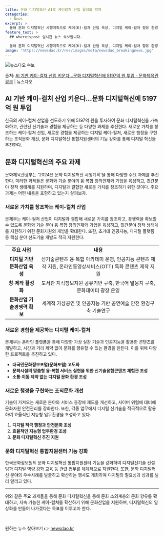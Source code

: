 ```yaml
---
title: 문화 디지털혁신 AI로 케이컬처 산업 활성화 박차
categories:
  - News
excerpt: >
  올해 문화 디지털혁신 시행계획으로 케이(K)-컬처 산업 육성, 디지털 케이-컬처 향유 환경 조성, 조직문화 …
feature_text: >
  ## whereispost 실시간 뉴스 속보입니다.

  올해 문화 디지털혁신 시행계획으로 케이(K)-컬처 산업 육성, 디지털 케이-컬처 향유 환경 조성, 조직문화 …
image: 'https://newsdao.kr/res/images/meta/newsdao_breakingnews.jpg'
---
```


![뉴스다오 속보](https://newsdao.kr/res/images/meta/newsdao_breakingnews.jpg)

<p>출처: <a href="https://newsdao.kr/3776" rel="dofollow">AI 기반 케이-컬처 산업 키운다…문화 디지털혁신에 5197억 원 투입 - 문화체육관광부</a> | 뉴스다오</p>

<h2 data-ke-size="size26">AI 기반 케이-컬처 산업 키운다…문화 디지털혁신에 5197억 원 투입</h2>
<p data-ke-size="size16">한국의 케이-컬쳐 산업을 선도하기 위해 5197억 원을 투자하여 문화 디지털혁신을 가속화하고, 관련된 신기술과 경험을 제공하는 등 다양한 과제를 추진한다. 새로운 가치를 창조하는 케이-컬처 산업, 새로운 경험을 제공하는 디지털 케이-컬처, 새로운 행정을 구현하는 조직문화 개선, 문화 디지털혁신 통합지원센터의 기능 강화를 통해 디지털 혁신을 추진한다.</p>

<h2 data-ke-size="size24">문화 디지털혁신의 주요 과제</h2>
<p data-ke-size="size16">문화체육관광부는 '2024년 문화 디지털혁신 시행계획'을 통해 다양한 주요 과제를 추진한다. 이러한 과제들은 문화와 기술 분야의 융·복합 창의인재와 기업을 육성하고, 민간분야 창작 생태계를 지원하며, 디지털과 결합한 새로운 가치를 창조하기 위한 것이다. 주요 과제는 어떤 내용을 포함하고 있는지 살펴보자.</p>

<h3 data-ke-size="size22">새로운 가치를 창조하는 케이-컬처 산업</h3>
<p data-ke-size="size16">문체부는 케이-컬처 산업이 디지털과 결합해 새로운 가치를 창조하고, 경쟁력을 확보할 수 있도록 문화와 기술 분야 융·복합 창의인재와 기업을 육성하고, 민간분야 창작 생태계를 지원하기 위한 문화자원의 개방을 확대한다. 또한, 초거대 인공지능, 디지털 플랫폼 등 핵심 분야 선도기술 개발도 적극 지원한다.</p>

<table>
	<tr>
		<td style="text-align: center; height: 17px;"><b>주요 사업</b></td>
		<td style="text-align: center; height: 17px;"><b>내용</b></td>
	</tr>
	<tr>
		<td style="text-align: center; height: 17px;"><b>디지털 기반 문화산업 육성</b></td>
		<td style="text-align: center; height: 17px;">신기술콘텐츠 융·복합 아카데미 운영, 인공지능 콘텐츠 제작 지원, 온라인동영상서비스(OTT) 특화 콘텐츠 제작 지원</td>
	</tr>
	<tr>
		<td style="text-align: center; height: 17px;"><b>창·제작 활성화</b></td>
		<td style="text-align: center; height: 17px;">도서관 지식정보자원 공유기반 구축, 한국어 말뭉치 구축, 문화데이터 광장 운영</td>
	</tr>
	<tr>
		<td style="text-align: center; height: 17px;"><b>문화산업 기술경쟁력 확보</b></td>
		<td style="text-align: center; height: 17px;">세계적 가상공연 및 인공지능 기반 공연예술 안전 환경구축 기술연구</td>
	</tr>
</table>

<h3 data-ke-size="size22">새로운 경험을 제공하는 디지털 케이-컬처</h3>
<p data-ke-size="size16">문체부는 온라인 플랫폼을 통해 다양한 가상 실감 기술과 인공지능을 활용한 콘텐츠를 개발하고, 시간과 거리 제약 없이 문화를 향유할 수 있는 환경을 만든다. 이를 위해 다양한 프로젝트를 추진하고 있다.</p>

<ul>
	<li><b>대국민문화정보포털(문화포털) 고도화</b></li>
	<li><b>문화시설의 맞춤형 융·복합 서비스 실현을 위한 신기술융합콘텐츠 체험관 조성</b></li>
	<li><b>소통·이동 제약 없는 디지털 문화 환경 조성</b></li>
</ul>

<h3 data-ke-size="size22">새로운 행정을 구현하는 조직문화 개선</h3>
<p data-ke-size="size16">기술이 가져오는 새로운 분야와 서비스 등장에 제도를 개선하고, 사이버 위협에 대비해 문화자원 안전관리를 강화한다. 또한, 각종 업무에서 디지털 신기술을 적극적으로 활용하여 효율적인 지능형 업무환경을 조성하고 있다.</p>

<ol>
	<li><b>디지털 적극 행정과 안전문화 조성</b></li>
	<li><b>효율적인 지능형 업무환경 조성</b></li>
	<li><b>문화 디지털혁신 추진 지원</b></li>
</ol>

<h3 data-ke-size="size22">문화 디지털혁신 통합지원센터 기능 강화</h3>
<p data-ke-size="size16">한국문화정보원의 문화 디지털혁신 통합지원센터 기능을 강화하여 디지털신기술 컨설팅과 디지털 역량 강화 교육 등 관련 업무를 체계적으로 지원한다. 또한, 문화 디지털혁신 분야의 우수사례를 발굴하고 확산하는 행사도 개최하여 디지털의 필요성과 성과를 널리 알리고 있다.</p>

<hr>

<p data-ke-size="size16">위와 같은 주요 과제들을 통해 문화 디지털혁신을 통해 문화 소외계층의 문화 향유를 확대하고, 지속 가능한 케이-컬처를 확산하기 위해 문화산업을 지원하며, 디지털혁신의 일상화를 만들어 나가겠다는 목표를 이루고자 한다.</p>

<p data-ke-size="size16">&nbsp;</p> 

원하는 뉴스 찾아보기 👉 <a href="https://newsdao.kr" rel="dofollow">newsdao.kr</a>


